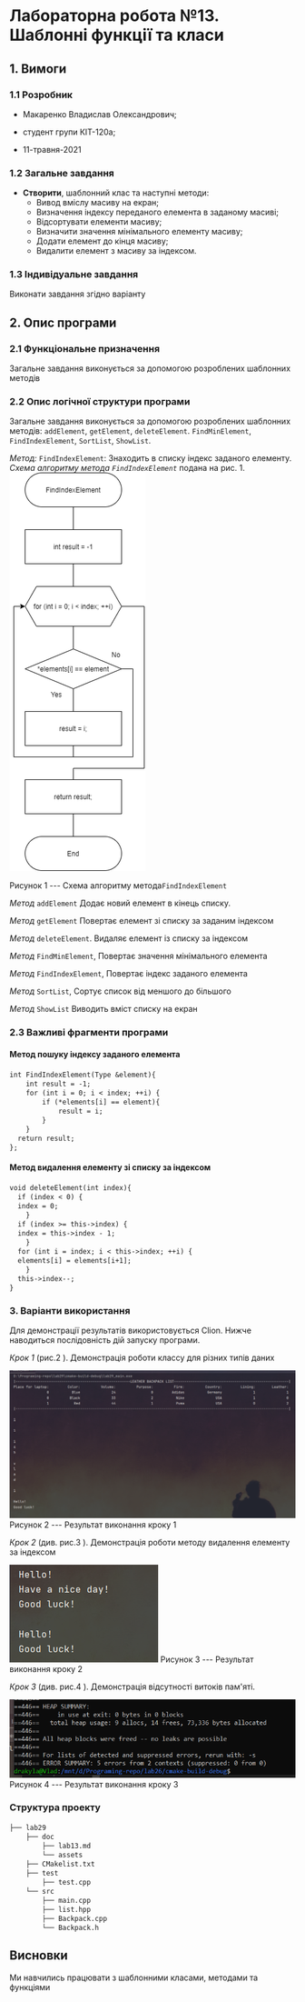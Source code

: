 ﻿
# Лабораторна робота №13. Шаблонні функції та класи

## 1. Вимоги

### 1.1 Розробник
 
- Макаренко Владислав Олександрович;

- студент групи КІТ-120а;

- 11-травня-2021

### 1.2 Загальне завдання

 * **Створити**, шаблонний клас та наступні методи:
	* Вивод вміслу масиву на екран;
	* Визначення індексу переданого елемента в заданому масиві;
	* Відсортувати елементи масиву;
	* Визначити значення мінімального елементу масиву;
	* Додати елемент до кінця масиву;
	* Видалити елемент з масиву за індексом. 

 
### 1.3 Індивідуальне завдання

Виконати завдання згідно варіанту

## 2. Опис програми 

### 2.1 Функціональне призначення

Загальне завдання виконується за допомогою розроблених шаблонних методів

### 2.2 Опис логічної структури програми
Загальне завдання виконується за допомогою розроблених шаблонних методів:
`addElement`,  `getElement`,  `deleteElement`. `FindMinElement`, `FindIndexElement`, `SortList`, `ShowList`.

_Метод:_  `FindIndexElement`: Знаходить в списку індекс заданого елементу.
_Схема алгоритму метода `FindIndexElement`_ подана на рис. 1.
![Блок-схема](https://github.com/Vlad-Makarenko/Programing-repo/blob/main/lab29/doc/assets/FindIndexElement.png?raw=true)

Рисунок 1 --- Схема алгоритму метода`FindIndexElement`

_Метод_ `addElement` Додає новий елемент в кінець списку.

_Метод_   ``getElement`` Повертає елемент зі списку за заданим індексом

_Метод_   `deleteElement`.  Видаляє елемент із списку за індексом

_Метод_   `FindMinElement`,  Повертає значення мінімального елемента

_Метод_  `FindIndexElement`, Повертає індекс заданого елемента

_Метод_   `SortList`,   Сортує список від меншого до більшого

_Метод_   `ShowList` Виводить вміст списку на екран





### 2.3 Важливі фрагменти програми

#### Метод пошуку індексу заданого елемента

``` 
int FindIndexElement(Type &element){  
    int result = -1;  
    for (int i = 0; i < index; ++i) {  
	    if (*elements[i] == element){  
		    result = i;  
        }  
    }  
  return result;  
};
```
#### Метод видалення елементу зі списку за індексом

```
void deleteElement(int index){  
  if (index < 0) {  
  index = 0;  
    }  
  if (index >= this->index) {  
  index = this->index - 1;  
    }  
  for (int i = index; i < this->index; ++i) {  
  elements[i] = elements[i+1];  
    }  
  this->index--;  
}
```


### 3. Варіанти використання

Для демонстрації результатів використовується Clion. Нижче наводиться послідовність  дій запуску програми.

_Крок 1_ (рис.2 ). Демонстрація  роботи классу для різних типів даних

![result1](https://github.com/Vlad-Makarenko/Programing-repo/blob/main/lab29/doc/assets/Screenshot_3.png?raw=true)
Рисунок 2 --- Результат виконання кроку 1

_Крок 2_ (див. рис.3 ). Демонстрація роботи методу видалення елементу за індексом

![result2](https://github.com/Vlad-Makarenko/Programing-repo/blob/main/lab29/doc/assets/Screenshot_1.png?raw=true)
Рисунок 3 --- Результат виконання кроку 2

_Крок 3_ (див. рис.4 ). Демонстрація відсутності витоків пам'яті.

![result3](https://github.com/Vlad-Makarenko/Programing-repo/blob/main/lab26/doc/assets/valgrind.png?raw=true)
Рисунок 4 --- Результат виконання кроку 3


### Структура проекту

	├── lab29
	    ├── doc
	        ├── lab13.md
	        └── assets
        ├── CMakelist.txt
		├── test
            ├── test.cpp
		└── src
		    ├── main.cpp
		    ├── list.hpp
		    ├── Backpack.cpp
		    └── Backpack.h
## Висновки

Ми навчились працювати з шаблонними класами, методами та  функціями

